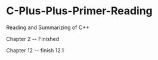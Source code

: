 # C-Plus-Plus-Primer-Reading
Reading and Summarizing of C++

Chapter 2  -- Finished

Chapter 12 -- finish 12.1
